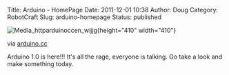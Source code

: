 Title: Arduino - HomePage
Date: 2011-12-01 10:38
Author: Doug
Category: RobotCraft
Slug: arduino-homepage
Status: published

![Media_httparduinoccen_wijjg](http://getfile2.posterous.com/getfile/files.posterous.com/littleideas/daAnltbockhBejHHzgpnqBsrmtlItFlAemqICjgithByHFtrtzDAgxxgErJv/media_httparduinoccen_wijJG.jpg.scaled500.jpg){height="410" width="410"}

via [arduino.cc](http://www.arduino.cc/)

Arduino 1.0 is here!!! It's all the rage, everyone is talking. Go take a look and make something today.
